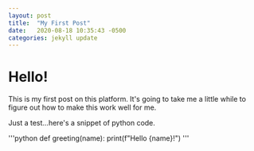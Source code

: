 ```yaml
---
layout: post
title:  "My First Post"
date:   2020-08-18 10:35:43 -0500
categories: jekyll update
---
```

# Hello!

This is my first post on this platform. It's going to take me a little while to figure out how to make this work well for me. 

Just a test...here's a snippet of python code.

'''python
def greeting(name):
	print(f"Hello {name}!")
'''